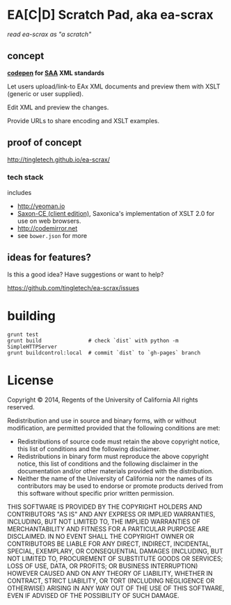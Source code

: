 # EA[C|D] Scratch Pad, aka ea-scrax

*read ea-scrax as "a scratch"*

## concept

**[codepen](http://codepen.io) for [SAA](http://www.archivists.org) XML standards**

Let users upload/link-to EAx XML documents and preview them with
XSLT (generic or user supplied).

Edit XML and preview the changes.

Provide URLs to share encoding and XSLT examples.

## proof of concept

http://tingletech.github.io/ea-scrax/

### tech stack
includes

 * http://yeoman.io
 * [Saxon-CE (client edition)](http://www.saxonica.com/ce/index.xml), Saxonica's implementation of XSLT 2.0 for use on web browsers.
 * http://codemirror.net
 * see `bower.json` for more

## ideas for features?

Is this a good idea?  Have suggestions or want to help?

https://github.com/tingletech/ea-scrax/issues

# building

```
grunt test
grunt build               # check `dist` with python -m SimpleHTTPServer
grunt buildcontrol:local  # commit `dist` to `gh-pages` branch
```

# License 

Copyright © 2014, Regents of the University of California
All rights reserved.

Redistribution and use in source and binary forms, with or without 
modification, are permitted provided that the following conditions are met:

- Redistributions of source code must retain the above copyright notice, 
  this list of conditions and the following disclaimer.
- Redistributions in binary form must reproduce the above copyright notice, 
  this list of conditions and the following disclaimer in the documentation 
  and/or other materials provided with the distribution.
- Neither the name of the University of California nor the names of its
  contributors may be used to endorse or promote products derived from this 
  software without specific prior written permission.

THIS SOFTWARE IS PROVIDED BY THE COPYRIGHT HOLDERS AND CONTRIBUTORS "AS IS" 
AND ANY EXPRESS OR IMPLIED WARRANTIES, INCLUDING, BUT NOT LIMITED TO, THE 
IMPLIED WARRANTIES OF MERCHANTABILITY AND FITNESS FOR A PARTICULAR PURPOSE 
ARE DISCLAIMED. IN NO EVENT SHALL THE COPYRIGHT OWNER OR CONTRIBUTORS BE 
LIABLE FOR ANY DIRECT, INDIRECT, INCIDENTAL, SPECIAL, EXEMPLARY, OR 
CONSEQUENTIAL DAMAGES (INCLUDING, BUT NOT LIMITED TO, PROCUREMENT OF 
SUBSTITUTE GOODS OR SERVICES; LOSS OF USE, DATA, OR PROFITS; OR BUSINESS 
INTERRUPTION) HOWEVER CAUSED AND ON ANY THEORY OF LIABILITY, WHETHER IN 
CONTRACT, STRICT LIABILITY, OR TORT (INCLUDING NEGLIGENCE OR OTHERWISE) 
ARISING IN ANY WAY OUT OF THE USE OF THIS SOFTWARE, EVEN IF ADVISED OF THE 
POSSIBILITY OF SUCH DAMAGE.
